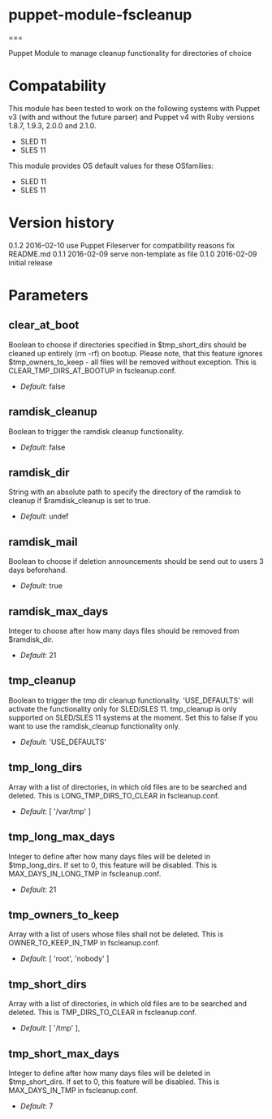 # puppet-module-fscleanup #
===

Puppet Module to manage cleanup functionality for directories of choice

# Compatability #

This module has been tested to work on the following systems with Puppet v3
(with and without the future parser) and Puppet v4 with Ruby versions 1.8.7,
1.9.3, 2.0.0 and 2.1.0.

 * SLED 11
 * SLES 11


This module provides OS default values for these OSfamilies:

 * SLED 11
 * SLES 11

# Version history #
0.1.2 2016-02-10 use Puppet Fileserver for compatibility reasons
                 fix README.md
0.1.1 2016-02-09 serve non-template as file
0.1.0 2016-02-09 initial release


# Parameters #

clear_at_boot
-------------
Boolean to choose if directories specified in $tmp_short_dirs should be cleaned up entirely (rm -rf) on bootup.
Please note, that this feature ignores $tmp_owners_to_keep - all files will be removed without exception.
This is CLEAR_TMP_DIRS_AT_BOOTUP in fscleanup.conf.

- *Default*: false


ramdisk_cleanup
---------------
Boolean to trigger the ramdisk cleanup functionality.

- *Default*: false


ramdisk_dir
-----------
String with an absolute path to specify the directory of the ramdisk to cleanup if $ramdisk_cleanup is set to true.

- *Default*: undef


ramdisk_mail
------------
Boolean to choose if deletion announcements should be send out to users 3 days beforehand.

- *Default*: true


ramdisk_max_days
----------------
Integer to choose after how many days files should be removed from $ramdisk_dir.

- *Default*: 21


tmp_cleanup
-----------
Boolean to trigger the tmp dir cleanup functionality. 'USE_DEFAULTS' will activate the functionality only for SLED/SLES 11.
tmp_cleanup is only supported on SLED/SLES 11 systems at the moment. Set this to false if you want to use the ramdisk_cleanup functionality only.

- *Default*: 'USE_DEFAULTS'


tmp_long_dirs
-------------
Array with a list of directories, in which old files are to be searched and deleted.
This is LONG_TMP_DIRS_TO_CLEAR in fscleanup.conf.

- *Default*: [ '/var/tmp' ]


tmp_long_max_days
-----------------
Integer to define after how many days files will be deleted in $tmp_long_dirs. If set to 0, this feature will be disabled.
This is MAX_DAYS_IN_LONG_TMP in fscleanup.conf.

- *Default*: 21


tmp_owners_to_keep
------------------
Array with a list of users whose files shall not be deleted.
This is OWNER_TO_KEEP_IN_TMP in fscleanup.conf.

- *Default*: [ 'root', 'nobody' ]


tmp_short_dirs
--------------
Array with a list of directories, in which old files are to be searched and deleted.
This is TMP_DIRS_TO_CLEAR in fscleanup.conf.

- *Default*: [ '/tmp' ],


tmp_short_max_days
------------------
Integer to define after how many days files will be deleted in $tmp_short_dirs. If set to 0, this feature will be disabled.
This is MAX_DAYS_IN_TMP in fscleanup.conf.

- *Default*: 7
